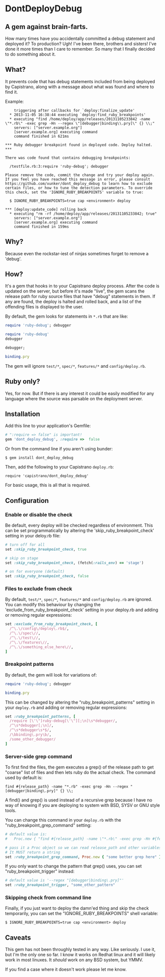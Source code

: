 # DontDeployDebug
## A gem against brain-farts.

How many times have you accidentally committed a debug statement and deployed
it? To production? Ugh! I've been there, brothers and sisters! I've done it
more times than I care to remember. So many that I finally decided to do
something about it.

## What?

It prevents code that has debug statements included from being deployed by
Capistrano, along with a message about what was found and where to find it.

Example:

```
    triggering after callbacks for `deploy:finalize_update'
  * 2013-11-05 16:38:44 executing `deploy:find_ruby_breakpoints'
  * executing "find /home/deploy/app/releases/20131105233842 -name \"*.rb\" -exec grep -Hn --regex \"[debugger|binding\\.pry]\" {} \\;"
    servers: ["server.example.org"]
    [server.example.org] executing command
    command finished in 621ms

*** Ruby debugger breakpoint found in deployed code. Deploy halted. ***

There was code found that contains debugging breakpoints:

  /testfile.rb:3:require 'ruby-debug'; debugger

Please remove the code, commit the change and try your deploy again.
If you feel you have reached this message in error, please consult
https://github.com/xunker/dont_deploy_debug to learn how to exclude
certain files, or how to tune the detection parameters. To override
this check, set the 'IGNORE_RUBY_BREAKPOINTS' variable to true:

  $ IGNORE_RUBY_BREAKPOINTS=true cap <environment> deploy

*** [deploy:update_code] rolling back
  * executing "rm -rf /home/deploy/app/releases/20131105233842; true"
    servers: ["server.example.org"]
    [server.example.org] executing command
    command finished in 159ms
```

## Why?

Because even the rockstar-iest of ninjas sometimes forget to remove a 'debug'.

## How?

It's a gem that hooks in to your Capistrano deploy process. After the code is
updated on the server, but before it's made "live", the gem scans the release
path for ruby source files that have "debug" statements in them. If any are
found, the deploy is halted and rolled back, and a list of the offending files
is displayed to the user.

By default, the gem looks for statements in `*.rb` that are like:

```ruby
require 'ruby-debug'; debugger

require 'ruby-debug'
debugger

debugger;

binding.pry
```

The gem will ignore `test/*`, `spec/*`, `features/*` and `config/deploy.rb`.

## Ruby only?

Yes, for now. But if there is any interest it could be easily modified for
any language where the source was parsable on the deployment server.

## Installation

Add this line to your application's Gemfile:

```ruby
# ":require => false" is important!  
gem 'dont_deploy_debug', :require =>  false
```

Or from the command line if you aren't using bunder:

```
$ gem install dont_deploy_debug
```

Then, add the following to your Capistrano `deploy.rb`:

```
require 'capistrano/dont_deploy_debug'
```

For basic usage, this is all that is required.

## Configuration

### Enable or disable the check

Be default, every deploy will be checked regardless of environment. This can
be set programmatically by altering the 'skip_ruby_breakpoint_check' setting
in your deloy.rb file:

```ruby
# turn off for all
set :skip_ruby_breakpoint_check, true

# skip on stage
set :skip_ruby_breakpoint_check, (fetch(:rails_env) == 'stage')

# on for everyone (default)
set :skip_ruby_breakpoint_check, false
```

### Files to exclude from check

By default, `test/*`, `spec/*`, `features/*` and `config/deploy.rb` are
ignored. You can modify this behaviour by changing the
'exclude_from_ruby_breakpoint_check' setting in your deploy.rb and adding or
removing regular expressions:

```ruby
set :exclude_from_ruby_breakpoint_check, [
  /^\.\/config\/deploy\.rb$/,
  /^\.\/spec\//,
  /^\.\/test\//,
  /^\.\/features\//,
  /^\.\/something_else_here\//,
]
```

### Breakpoint patterns

By default, the gem will look for variations of:

```ruby
require 'ruby-debug'; debugger

binding.pry
```

This can be changed by altering the "ruby_breakpoint_patterns" setting in your
`deploy.rb` and adding or removing regular expressions:

```ruby
set :ruby_breakpoint_patterns, [
  /require [\'\"]ruby-debug[\'\"][;\n]\s*debugger/,
  /^\s*debugger[;\n]/,
  /^\s*debugger\s*$/,
  /\bbinding\.pry\b/,
  /some_other_debugger/
]
```

### Server-side grep command

To first find the files, the gem executes a grep() of the release path to get
"coarse" list of files and then lets ruby do the actual check. The command
used by default is:

```
find #{release_path} -name "*.rb" -exec grep -Hn --regex "[debugger|binding\.pry]" {} \\;
```

A find() and grep() is used instead of a recursive grep because I have no way
of knowing if you are deploying to system with BSD, SYSV or GNU style tools.

You can change this command in your `deploy.rb` with the
"ruby_breakpoint_grep_command" setting:

```ruby
# default value is:
#   Proc.new { "find #{release_path} -name \"*.rb\" -exec grep -Hn #{fetch(:ruby_breakpoint_trigger)} {} \\;" }

# pass it a Proc object so we can read release_path and other variables
# It MUST return a string
set :ruby_breakpoint_grep_command, Proc.new { "some better grep here" }
```

If you only want to change the pattern that grep() uses, you can set
"ruby_breakpoint_trigger" instead:

```ruby
# default value is '--regex "[debugger|binding\.pry]"'
set :ruby_breakpoint_trigger, "some_other_pattern"
```

### Skipping check from command line

Finally, if you just want to deploy the damn'ed thing and skip the check
temporarily, you can set the "IGNORE_RUBY_BREAKPOINTS" shell variable:

```
$ IGNORE_RUBY_BREAKPOINTS=true cap <environment> deploy
```

## Caveats

This gem has not been throughly tested in any way. Like seriously. I use it,
but I'm the only one so far. I know it works on Redhat linux and it will likely
work in most linuxes. It *should* work on any BSD system, but YMMV.

If you find a case where it doesn't work please let me know.
